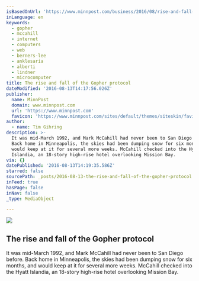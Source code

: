 ```yaml
---
isBasedOnUrl: 'https://www.minnpost.com/business/2016/08/rise-and-fall-gopher-protocol'
inLanguage: en
keywords:
  - gopher
  - mccahill
  - internet
  - computers
  - web
  - berners-lee
  - anklesaria
  - alberti
  - lindner
  - microcomputer
title: The rise and fall of the Gopher protocol
dateModified: '2016-08-13T14:17:56.026Z'
publisher:
  name: MinnPost
  domain: www.minnpost.com
  url: 'https://www.minnpost.com'
  favicon: 'https://www.minnpost.com/sites/default/themes/siteskin/favicon.ico'
author:
  - name: Tim Gihring
description: >-
  It was mid-March 1992, and Mark McCahill had never been to San Diego before.
  Back home in Minneapolis, the skies had been dumping snow for six months, and
  would keep at it for several more weeks. McCahill checked into the Hyatt
  Islandia, an 18-story high-rise hotel overlooking Mission Bay.
via: {}
datePublished: '2016-08-13T14:19:35.586Z'
starred: false
sourcePath: _posts/2016-08-13-the-rise-and-fall-of-the-gopher-protocol.md
inFeed: true
hasPage: false
inNav: false
_type: MediaObject

---
```

<article style=""><img src="https://imgflo.herokuapp.com/graph/vahj1ThiexotieMo/c6d908b692a1cfa2de63d3de4f2620fe/noop.png?input=https%3A%2F%2Fwww.minnpost.com%2Fsites%2Fdefault%2Ffiles%2Fattachments%2Fgopherheader768.png" /><h1>The rise and fall of the Gopher protocol</h1><p>It was mid-March 1992, and Mark McCahill had never been to San Diego before. Back home in Minneapolis, the skies had been dumping snow for six months, and would keep at it for several more weeks. McCahill checked into the Hyatt Islandia, an 18-story high-rise hotel overlooking Mission Bay.</p></article>